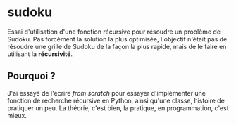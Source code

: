 # sudoku
Essai d'utilisation d'une fonction récursive pour résoudre un problème de Sudoku. Pas forcément la solution la plus optimisée, l'objectif n'était pas de résoudre une grille de Sudoku de la façon la plus rapide, mais de le faire en utilisant la **récursivité**. 

## Pourquoi ?

J'ai essayé de l'écrire _from scratch_ pour essayer d'implémenter une fonction de recherche récursive en Python, ainsi qu'une classe, histoire de pratiquer un peu. La théorie, c'est bien, la pratique, en programmation, c'est mieux. 